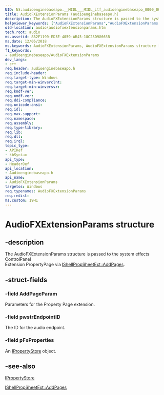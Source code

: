 ```yaml
---
UID: NS:audioenginebaseapo.__MIDL___MIDL_itf_audioenginebaseapo_0000_0008_0001
title: AudioFXExtensionParams (audioenginebaseapo.h)
description: The AudioFXExtensionParams structure is passed to the system effects ControlPanel Extension PropertyPage via IShellPropSheetExt::AddPages.
helpviewer_keywords: ["AudioFXExtensionParams","AudioFXExtensionParams structure [Audio Devices]","PAudioFXExtensionParams","PAudioFXExtensionParams structure pointer [Audio Devices]","audio.audiofxextensionparams","audioenginebaseapo/AudioFXExtensionParams","audioenginebaseapo/PAudioFXExtensionParams"]
old-location: audio\audiofxextensionparams.htm
tech.root: audio
ms.assetid: 832F1190-ED3E-4059-AB45-18C23D98663B
ms.date: 12/05/2018
ms.keywords: AudioFXExtensionParams, AudioFXExtensionParams structure [Audio Devices], PAudioFXExtensionParams, PAudioFXExtensionParams structure pointer [Audio Devices], audio.audiofxextensionparams, audioenginebaseapo/AudioFXExtensionParams, audioenginebaseapo/PAudioFXExtensionParams
f1_keywords:
- audioenginebaseapo/AudioFXExtensionParams
dev_langs:
- c++
req.header: audioenginebaseapo.h
req.include-header: 
req.target-type: Windows
req.target-min-winverclnt: 
req.target-min-winversvr: 
req.kmdf-ver: 
req.umdf-ver: 
req.ddi-compliance: 
req.unicode-ansi: 
req.idl: 
req.max-support: 
req.namespace: 
req.assembly: 
req.type-library: 
req.lib: 
req.dll: 
req.irql: 
topic_type:
- APIRef
- kbSyntax
api_type:
- HeaderDef
api_location:
- Audioenginebaseapo.h
api_name:
- AudioFXExtensionParams
targetos: Windows
req.typenames: AudioFXExtensionParams
req.redist: 
ms.custom: 19H1
---
```


# AudioFXExtensionParams structure


## -description


The AudioFXExtensionParams structure is passed to the system effects ControlPanel  
Extension PropertyPage via <a href="/previous-versions/bb416595(v=msdn.10)">IShellPropSheetExt::AddPages</a>.


## -struct-fields




### -field AddPageParam

Parameters for the Property Page extension.


### -field pwstrEndpointID

The ID for the audio endpoint.


### -field pFxProperties

An <a href="https://docs.microsoft.com/windows/desktop/api/propsys/nn-propsys-ipropertystore">IPropertyStore</a> object.


## -see-also




<a href="https://docs.microsoft.com/windows/desktop/api/propsys/nn-propsys-ipropertystore">IPropertyStore</a>



<a href="/previous-versions/bb416595(v=msdn.10)">IShellPropSheetExt::AddPages</a>
 

 

